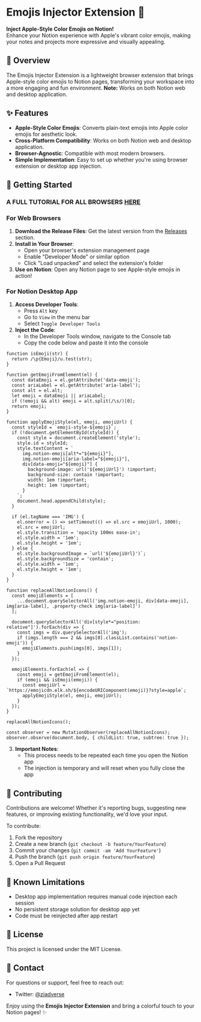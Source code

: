 # Emojis Injector Extension 🎉

**Inject Apple-Style Color Emojis on Notion!**  
Enhance your Notion experience with Apple's vibrant color emojis, making your notes and projects more expressive and visually appealing.

## 📖 Overview
The Emojis Injector Extension is a lightweight browser extension that brings Apple-style color emojis to Notion pages, transforming your workspace into a more engaging and fun environment. **Note:** Works on both Notion web and desktop application.

## ✨ Features
- **Apple-Style Color Emojis**: Converts plain-text emojis into Apple color emojis for aesthetic look.
- **Cross-Platform Compatibility**: Works on both Notion web and desktop application.
- **Browser-Agnostic**: Compatible with most modern browsers.
- **Simple Implementation**: Easy to set up whether you're using browser extension or desktop app injection.

## 🚀 Getting Started
### A FULL TUTORIAL FOR ALL BROWSERS [HERE](https://quaint-fibre-1c9.notion.site/Hello-there-1dd384b1accc80d68f2df1deb8c00ead?pvs=4)

### For Web Browsers
1. **Download the Release Files**: Get the latest version from the [Releases](https://github.com/Sadlyfizzx/Notion-Emoji-Changer/releases) section.
2. **Install in Your Browser**:
   - Open your browser's extension management page
   - Enable "Developer Mode" or similar option
   - Click "Load unpacked" and select the extension's folder
3. **Use on Notion**: Open any Notion page to see Apple-style emojis in action!

### For Notion Desktop App
1. **Access Developer Tools**:
   - Press `Alt` key
   - Go to `View` in the menu bar
   - Select `Toggle Developer Tools`
2. **Inject the Code**:
   - In the Developer Tools window, navigate to the Console tab
   - Copy the code below and paste it into the console
```
function isEmoji(str) {
  return /\p{Emoji}/u.test(str);
}

function getEmojiFromElement(el) {
  const dataEmoji = el.getAttribute('data-emoji');
  const ariaLabel = el.getAttribute('aria-label');
  const alt = el.alt;
  let emoji = dataEmoji || ariaLabel;
  if (!emoji && alt) emoji = alt.split(/\s/)[0];
  return emoji;
}

function applyEmojiStyle(el, emoji, emojiUrl) {
  const styleId = `emoji-style-${emoji}`;
  if (!document.getElementById(styleId)) {
    const style = document.createElement('style');
    style.id = styleId;
    style.textContent = `
      img.notion-emoji[alt*="${emoji}"],
      img.notion-emoji[aria-label="${emoji}"],
      div[data-emoji="${emoji}"] {
        background-image: url('${emojiUrl}') !important;
        background-size: contain !important;
        width: 1em !important;
        height: 1em !important;
      }
    `;
    document.head.appendChild(style);
  }

  if (el.tagName === 'IMG') {
    el.onerror = () => setTimeout(() => el.src = emojiUrl, 1000);
    el.src = emojiUrl;
    el.style.transition = 'opacity 100ms ease-in';
    el.style.width = '1em';
    el.style.height = '1em';
  } else {
    el.style.backgroundImage = `url('${emojiUrl}')`;
    el.style.backgroundSize = 'contain';
    el.style.width = '1em';
    el.style.height = '1em';
  }
}

function replaceAllNotionIcons() {
  const emojiElements = [
    ...document.querySelectorAll('img.notion-emoji, div[data-emoji], img[aria-label], .property-check img[aria-label]')
  ];

  document.querySelectorAll('div[style*="position: relative"]').forEach(div => {
    const imgs = div.querySelectorAll('img');
    if (imgs.length === 2 && imgs[0].classList.contains('notion-emoji')) {
      emojiElements.push(imgs[0], imgs[1]);
    }
  });

  emojiElements.forEach(el => {
    const emoji = getEmojiFromElement(el);
    if (emoji && isEmoji(emoji)) {
      const emojiUrl = `https://emojicdn.elk.sh/${encodeURIComponent(emoji)}?style=apple`;
      applyEmojiStyle(el, emoji, emojiUrl);
    }
  });
}

replaceAllNotionIcons();

const observer = new MutationObserver(replaceAllNotionIcons);
observer.observe(document.body, { childList: true, subtree: true });
```
3. **Important Notes**:
   - This process needs to be repeated each time you open the Notion app
   - The injection is temporary and will reset when you fully close the app

## 🤝 Contributing
Contributions are welcome! Whether it's reporting bugs, suggesting new features, or improving existing functionality, we'd love your input.

To contribute:
1. Fork the repository
2. Create a new branch (`git checkout -b feature/YourFeature`)
3. Commit your changes (`git commit -am 'Add YourFeature'`)
4. Push the branch (`git push origin feature/YourFeature`)
5. Open a Pull Request

## 🔧 Known Limitations
- Desktop app implementation requires manual code injection each session
- No persistent storage solution for desktop app yet
- Code must be reinjected after app restart

## 📜 License
This project is licensed under the MIT License.

## 💬 Contact
For questions or support, feel free to reach out:
- Twitter: [@ziadverse](https://www.twitter.com/@ziadverse)

Enjoy using the **Emojis Injector Extension** and bring a colorful touch to your Notion pages! ✨
